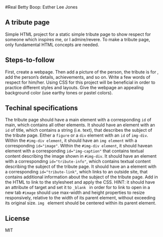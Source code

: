 #Real Betty Boop: Esther Lee Jones

## A tribute page

Simple HTML project for a static simple tribute page to show respect for someone which inspires me, or I admire/revere. 
To make a tribute page, only fundamental HTML concepts are needed. 

## Steps-to-follow

First, create a webpage. 
Then add a picture of the person, the tribute is for , add the person’s details, achievements, and so on.
Write a few words of respect for him/her. 
Using CSS for this project will be beneficial in order to practice different styles and layouts. 
Give the webpage an appealing background color (use earthy tones or pastel colors). 

## Techinal specifications

The tribute page should have a main element with a corresponding `id` of main, which contains all other elements.
It should have an element with an `id` of title, which contains a string (i.e. text), that describes the subject of the tribute page.
Either a `figure` or a `div` element with an `id` of `img-div`.
Within the `#img-div element`, it should have an `img element` with a corresponding `id="image"`.
Within the `#img-div element`, it should havean element with a corresponding `id="img-caption"` that contains textual content describing the image shown in `#img-div`.
It should have an element with a corresponding `id="tribute-info"`, which contains textual content describing the subject of the tribute page.
It should have an a element with a corresponding `id="tribute-link"`, which links to an outside site, that contains additional information about the subject of the tribute page. 
Add <link rel="stylesheet" href="styles.css"> in the HTML to link to the stylesheet and apply the CSS.
HINT: it should have an attribute of target and set it to `_blank ` in order for to link to open in a new tab `#image` should use max-width and height properties to resize responsively, relative to the width of its parent element, without exceeding its original size.
`img ` element should be centered within its parent element.

## License

MIT




